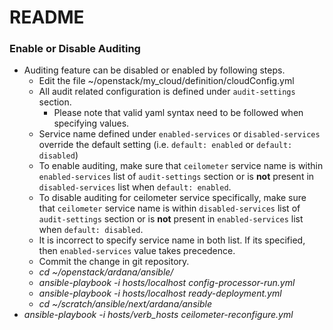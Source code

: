 README
======

### Enable or Disable Auditing
  * Auditing feature can be disabled or enabled by following steps.
    * Edit the file  ~/openstack/my_cloud/definition/cloudConfig.yml
    * All audit related configuration is defined under `audit-settings` section.
        * Please note that valid yaml syntax need to be followed when specifying values.
    * Service name defined under `enabled-services` or `disabled-services` override
      the default setting (i.e. `default: enabled` or `default: disabled`)
    * To enable auditing, make sure that `ceilometer` service name is within
      `enabled-services` list of `audit-settings` section or is **not** present in
      `disabled-services` list when `default: enabled`.
    * To disable auditing for ceilometer service specifically, make sure that `ceilometer`
      service name is within `disabled-services` list of `audit-settings`
      section or is **not** present in `enabled-services` list when
      `default: disabled`.
    * It is incorrect to specify service name in both list. If its specified, then
      `enabled-services` value takes precedence.
    * Commit the change in git repository.
    * *cd ~/openstack/ardana/ansible/*
    * *ansible-playbook -i hosts/localhost config-processor-run.yml*
    * *ansible-playbook -i hosts/localhost ready-deployment.yml*
    * *cd ~/scratch/ansible/next/ardana/ansible*
  * *ansible-playbook -i hosts/verb_hosts ceilometer-reconfigure.yml*
